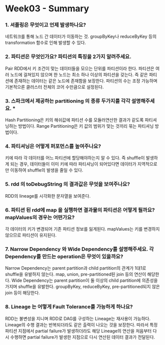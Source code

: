 # Week03 - Summary


### 1. 셔플링은 무엇이고 언제 발생하나요? 

네트워크를 통해 노드 간 데이터가 이동하는 것. groupByKey나 reduceByKey 등의 transformation 함수로 인해 발생할 수 있다.

### 2. 파티션은 무엇인가요? 파티션의 특징을 2가지 알려주세요. 

Pair RDD에서 키 조건이 맞는 데이터들을 모으는 단위를 파티션이라 한다.
파티션은 여러 노드에 걸쳐있지 않으며 한 노드는 최소 하나 이상의 파티션을 갖는다.
즉 같은 파티션에 존재하는 데이터는 같은 노드에 존재함을 보장한다.
파티션의 수는 조정 가능하며 기본적으론 클러스터 전체의 코어 수만큼으로 설정된다.

### 3. 스파크에서 제공하는 partitioning 의 종류 두가지를 각각 설명해주세요. *

Hash Partitioning은 키의 해쉬값에 파티션 수를 모듈러연산한 결과가 같도록 파티셔닝하는 방법이다.
Range Partitioning은 키 값의 범위가 맞는 것끼리 묶는 파티셔닝 방법이다.

### 4. 파티셔닝은 어떻게 퍼포먼스를 높여주나요?

키에 따라 각 데이터를 어느 파티션에 할당해야하는지 알 수 있다.
즉 shuffle이 발생하게 되는 경우, 데이터들이 이미 키에 따라 파티셔닝이 되어있다면 데이터가 지역적으로만 이동하여 shuffle의 발생을 줄일 수 있다.

### 5. rdd 의 toDebugString 의 결과값은 무엇을 보여주나요? 

RDD의 lineage를 시각화한 문자열을 보여준다.

### 6. 파티션 된 rdd에 map 을 실행하면 결과물의 파티션은 어떻게 될까요? mapValues의 경우는 어떤가요?

각 데이터의 키가 변경되어 기존 파티션 정보를 잃게된다.
mapValues는 키를 변경하지 않으므로 파티션이 유지된다.

### 7. Narrow Dependency 와 Wide Dependency를 설명해주세요. 각 Dependency를 만드는 operation은 무엇이 있을까요?

Narrow Dependency는 parent partition과 child partition의 관계가 1대1로 shuffle을 유발하지 않는다. map, union, pre-partitioned된 join 등의 연산이 해당한다.
Wide Dependency는 parent partition이 둘 이상의 child partition에 의존성을 가지며 shuffle을 유발한다. groupByKey, reduceByKey, pre-partitioned되지 않은 join 등이 해당한다.

### 8. Lineage 는 어떻게 Fault Tolerance를 가능하게 하나요?

RDD는 불변성을 지니며 RDD로 DAG를 구성하는 Lineage는 재사용이 가능하다. Lineage의 수행 결과는 반복되더라도 같은 출력이 나오는 것을 보장한다. 따라서 특정 파티션 지점에서 partial failure가 발생하더라도 해당 Lineage의 연산을 처음부터 다시 수행하면 partial failure가 발생한 지점으로 다시 연산된 데이터 결과가 전달된다.



